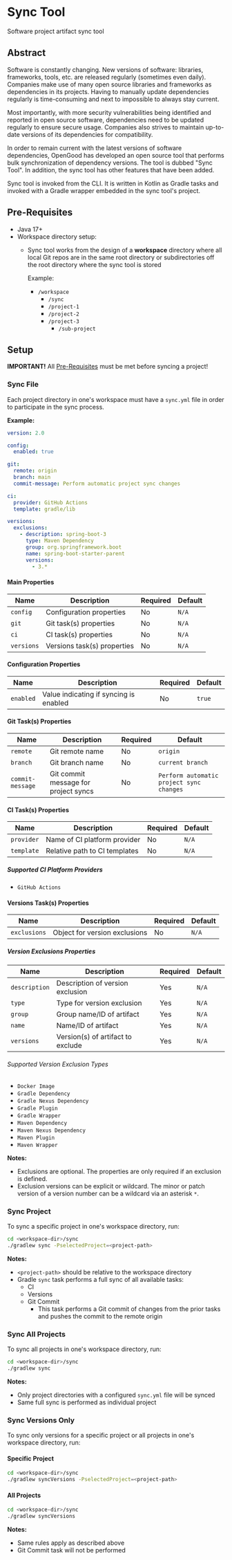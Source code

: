 # Sync Tool

Software project artifact sync tool

## Abstract

Software is constantly changing. New versions of software: libraries,
frameworks, tools, etc. are released regularly (sometimes even daily). Companies
make use of many open source libraries and frameworks as dependencies in
its projects. Having to manually update dependencies regularly is time-consuming
and next to impossible to always stay current.

Most importantly, with more security vulnerabilities being identified and
reported in open source software, dependencies need to be updated regularly to
ensure secure usage. Companies also strives to maintain up-to-date versions of
its dependencies for compatibility.

In order to remain current with the latest versions of software dependencies,
OpenGood has developed an open source tool that performs bulk synchronization
of dependency versions. The tool is dubbed "Sync Tool". In addition, the sync
tool has other features that have been added.

Sync tool is invoked from the CLI. It is written in Kotlin as Gradle tasks and
invoked with a Gradle wrapper embedded in the sync tool's project.

## Pre-Requisites

* Java 17+
* Workspace directory setup:
  * Sync tool works from the design of a **workspace** directory where all
  local Git repos are in the same root directory or subdirectories off the
  root directory where the sync tool is stored

    Example:
      * `/workspace`
        * `/sync`
        * `/project-1`
        * `/project-2`
        * `/project-3`
          * `/sub-project`

## Setup

**IMPORTANT!** All [Pre-Requisites](#pre-requisites) must be met before
syncing a project!

### Sync File

Each project directory in one's workspace must have a `sync.yml` file in order
to participate in the sync process.

**Example:**

```yaml
version: 2.0

config:
  enabled: true

git:
  remote: origin
  branch: main
  commit-message: Perform automatic project sync changes

ci:
  provider: GitHub Actions
  template: gradle/lib

versions:
  exclusions:
    - description: spring-boot-3
      type: Maven Dependency
      group: org.springframework.boot
      name: spring-boot-starter-parent
      versions:
        - 3.*
```

#### Main Properties

| Name       | Description                 | Required | Default |
|------------|-----------------------------|----------|---------|
| `config`   | Configuration properties    | No       | `N/A`   |
| `git`      | Git task(s) properties      | No       | `N/A`   |
| `ci`       | CI task(s) properties       | No       | `N/A`   |
| `versions` | Versions task(s) properties | No       | `N/A`   |

#### Configuration Properties

| Name      | Description                            | Required | Default |
|-----------|----------------------------------------|----------|---------|
| `enabled` | Value indicating if syncing is enabled | No       | `true`  |

#### Git Task(s) Properties

| Name             | Description                          | Required | Default                                  |
|------------------|--------------------------------------|----------|------------------------------------------|
| `remote`         | Git remote name                      | No       | `origin`                                 |
| `branch`         | Git branch name                      | No       | `current branch`                         |
| `commit-message` | Git commit message for project syncs | No       | `Perform automatic project sync changes` |

#### CI Task(s) Properties

| Name       | Description                   | Required | Default |
|------------|-------------------------------|----------|---------|
| `provider` | Name of CI platform provider  | No       | `N/A`   |
| `template` | Relative path to CI templates | No       | `N/A`   |

##### Supported CI Platform Providers

* `GitHub Actions`

#### Versions Task(s) Properties

| Name         | Description                   | Required | Default |
|--------------|-------------------------------|----------|---------|
| `exclusions` | Object for version exclusions | No       | `N/A`   |

##### Version Exclusions Properties

| Name          | Description                       | Required | Default |
|---------------|-----------------------------------|----------|---------|
| `description` | Description of version exclusion  | Yes      | `N/A`   |
| `type`        | Type for version exclusion        | Yes      | `N/A`   |
| `group`       | Group name/ID of artifact         | Yes      | `N/A`   |
| `name`        | Name/ID of artifact               | Yes      | `N/A`   |
| `versions`    | Version(s) of artifact to exclude | Yes      | `N/A`   |

###### Supported Version Exclusion Types

* `Docker Image`
* `Gradle Dependency`
* `Gradle Nexus Dependency`
* `Gradle Plugin`
* `Gradle Wrapper`
* `Maven Dependency`
* `Maven Nexus Dependency`
* `Maven Plugin`
* `Maven Wrapper`

**Notes:**

* Exclusions are optional. The properties are only required if an exclusion is
defined.
* Exclusion versions can be explicit or wildcard. The minor or patch version
of a version number can be a wildcard via an asterisk `*`.

### Sync Project

To sync a specific project in one's workspace directory, run:

```bash
cd <workspace-dir>/sync
./gradlew sync -PselectedProject=<project-path>
```

**Notes:**

* `<project-path>` should be relative to the workspace directory
* Gradle `sync` task performs a full sync of all available tasks:
  * CI
  * Versions
  * Git Commit
    * This task performs a Git commit of changes from the prior tasks and pushes
    the commit to the remote origin

### Sync All Projects

To sync all projects in one's workspace directory, run:

```bash
cd <workspace-dir>/sync
./gradlew sync
```

**Notes:**

* Only project directories with a configured `sync.yml` file will be synced
* Same full sync is performed as individual project

### Sync Versions Only

To sync only versions for a specific project or all projects in one's workspace
directory, run:

#### Specific Project

```bash
cd <workspace-dir>/sync
./gradlew syncVersions -PselectedProject=<project-path>
```

#### All Projects

```bash
cd <workspace-dir>/sync
./gradlew syncVersions
```

**Notes:**

* Same rules apply as described above
* Git Commit task will not be performed
